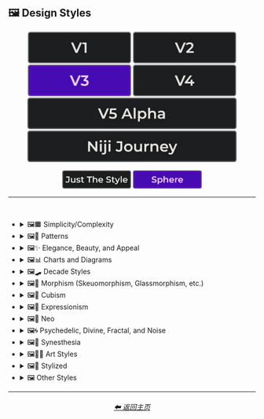<h2>🖼 Design Styles</h2>

<div align="center">

[<img src="/Images/Repo_Parts/Buttons/Version_Buttons/button_version_V1_inactive.webp?raw=true" alt="MidJourney V1" height="64" />](/Pages/MJ_V1/Style_Pages/Sphere/Design_Styles.md)
[<img src="/Images/Repo_Parts/Buttons/Version_Buttons/button_version_V2_inactive.webp?raw=true" alt="MidJourney V2" height="64" />](/Pages/MJ_V2/Style_Pages/Sphere/Design_Styles.md)
[<img src="/Images/Repo_Parts/Buttons/Version_Buttons/button_version_V3_active.webp?raw=true" alt="MidJourney V3" height="64" />](/Pages/MJ_V3/Style_Pages/Sphere/Design_Styles.md)
[<img src="/Images/Repo_Parts/Buttons/Version_Buttons/button_version_V4_inactive.webp?raw=true" alt="MidJourney V4" height="64" />](/Pages/MJ_V4/Style_Pages/Just_The_Style/Design_Styles.md)
<br>
[<img src="/Images/Repo_Parts/Buttons/Version_Buttons/button_version_V5_Alpha_inactive_half.webp?raw=true" alt="MidJourney V5" height="64" />](/Pages/MJ_V5/Style_Pages/Just_The_Style/Design_Styles.md)
[<img src="/Images/Repo_Parts/Buttons/Version_Buttons/button_version_niji_inactive_half.webp?raw=true" alt="Niji Journey" height="64" />](/Pages/Niji_Journey/Style_Pages/Design_Styles.md)

[<img src="/Images/Repo_Parts/Buttons/Image_Type_Buttons/button_just_the_style_inactive.webp?raw=true" alt="Just The Style" width="140.5" />](/Pages/MJ_V3/Style_Pages/Just_The_Style/Design_Styles.md)
[<img src="/Images/Repo_Parts/Buttons/Image_Type_Buttons/button_sphere_active.webp?raw=true" alt="Sphere" width="140.5" />](/Pages/MJ_V3/Style_Pages/Sphere/Design_Styles.md)

</div>

<hr>
<br>


- <details><summary>🖼🟧 Simplicity/Complexity</summary><p><div align="center">

	| Simple | Simplicity | Basic |
	| :-: | :-: | :-: |
	| <img src="/Images/MJ_V3/MidJourney_Styles_(sphere)/sphere_Simple.webp?raw=true" width="256" /> | <img src="/Images/MJ_V3/MidJourney_Styles_(sphere)/Wave_13/sphere_Simplicity.webp?raw=true" width="256" /> | <img src="/Images/MJ_V3/MidJourney_Styles_(sphere)/sphere_Basic.webp?raw=true" width="256" /> |
	
	<br>
	
	| Details | Detailed | Hyperdetailed |
	| :-: | :-: | :-: |
	| <img src="/Images/MJ_V3/MidJourney_Styles_(sphere)/Wave_14/sphere_Details.webp?raw=true" width="256" /> | <img src="/Images/MJ_V3/MidJourney_Styles_(sphere)/sphere_Detailed.webp?raw=true" width="256" /> | <img src="/Images/MJ_V3/MidJourney_Styles_(sphere)/sphere_Hyperdetailed.webp?raw=true" width="256" /> |

	<br>

	| Ornate |
	| :-: |
	| <img src="/Images/MJ_V3/MidJourney_Styles_(sphere)/sphere_Ornate.webp?raw=true" width="256" /> |
	
	<br>

	| Complex | Complexity | Multiplex |
	| :-: | :-: | :-: |
	| <img src="/Images/MJ_V3/MidJourney_Styles_(sphere)/sphere_Complex.webp?raw=true" width="256" /> | <img src="/Images/MJ_V3/MidJourney_Styles_(sphere)/Wave_13/sphere_Complexity.webp?raw=true" width="256" /> | <img src="/Images/MJ_V3/MidJourney_Styles_(sphere)/sphere_Multiplex.webp?raw=true" width="256" /> |
	
	<br>

	| Kolmogorov Complexity | Cluttered | Greeble |
    | :-: | :-: | :-: |
    | <img src="/Images/MJ_V3/MidJourney_Styles_(sphere)/sphere_Kolmogorov_Complexity.webp?raw=true" width="256" /> | <img src="/Images/MJ_V3/MidJourney_Styles_(sphere)/sphere_Cluttered.webp?raw=true" width="256" /> | <img src="/Images/MJ_V3/MidJourney_Styles_(sphere)/sphere_Greeble.webp?raw=true" width="256" /> |

    <br>

	| Chaotic | Confusing | Incoherent |
	| :-: | :-: | :-: |
	| <img src="/Images/MJ_V3/MidJourney_Styles_(sphere)/sphere_Chaotic.webp?raw=true" width="256" /> | <img src="/Images/MJ_V3/MidJourney_Styles_(sphere)/sphere_Confusing.webp?raw=true" width="256" /> | <img src="/Images/MJ_V3/MidJourney_Styles_(sphere)/sphere_Incoherent.webp?raw=true" width="256" /> |
	
	<br>

	| Intricate | Surface Detail | Intricate Surface Detail |
	| :-: | :-: | :-: |
	| <img src="/Images/MJ_V3/MidJourney_Styles_(sphere)/sphere_Intricate.webp?raw=true" width="256" /> | <img src="/Images/MJ_V3/MidJourney_Styles_(sphere)/sphere_Surface_Detail.webp?raw=true" width="256" /> | <img src="/Images/MJ_V3/MidJourney_Styles_(sphere)/sphere_Intricate_Surface_Detail.webp?raw=true" width="256" /> |
	
	<br>
	
	| Minimalist | Maximalist | Intricate Maximalism |
	| :-: | :-: | :-: |
	| <img src="/Images/MJ_V3/MidJourney_Styles_(sphere)/sphere_Minimalist.webp?raw=true" width="256" /> | <img src="/Images/MJ_V3/MidJourney_Styles_(sphere)/sphere_Maximalist.webp?raw=true" width="256" /> | <img src="/Images/MJ_V3/MidJourney_Styles_(sphere)/sphere_Intricate_Maximalism.webp?raw=true" width="256" /> |

	<br>
	
	| Flat | Flat Design | Ukiyo-e Flat Design |
	| :-: | :-: | :-: |
	| <img src="/Images/MJ_V3/MidJourney_Styles_(sphere)/sphere_Flat.webp?raw=true" width="256" /> | <img src="/Images/MJ_V3/MidJourney_Styles_(sphere)/sphere_Flat_Design.webp?raw=true" width="256" /> | <img src="/Images/MJ_V3/MidJourney_Styles_(sphere)/sphere_Ukiyo-e_Flat_Design.webp?raw=true" width="256" /> |

	<br>
	
	| Isotype |
	| :-: |
	| <img src="/Images/MJ_V3/MidJourney_Styles_(sphere)/sphere_Isotype.webp?raw=true" width="256" /> |

	<br>
	
	| Flat Shading |
	| :-: |
	| <img src="/Images/MJ_V3/MidJourney_Styles_(sphere)/sphere_Flat_Shading.webp?raw=true" width="256" /> |
	
  </div></p></details>
	
	
	
- <details><summary>🖼🎨 Patterns</summary><p><div align="center">
	
	| Patterns | Polka Dot | Pinstripe |
	| :-: | :-: | :-: |
	| <img src="/Images/MJ_V3/MidJourney_Styles_(sphere)/sphere_Patterns.webp?raw=true" width="256" /> | <img src="/Images/MJ_V3/MidJourney_Styles_(sphere)/sphere_Polka_Dot.webp?raw=true" width="256" /> | <img src="/Images/MJ_V3/MidJourney_Styles_(sphere)/sphere_Pinstripe.webp?raw=true" width="256" /> |
	
	<br>
	
	| Grid | Axis Lines | Checkerboard |
	| :-: | :-: | :-: |
	| <img src="/Images/MJ_V3/MidJourney_Styles_(sphere)/sphere_Grid.webp?raw=true" width="256" /> | <img src="/Images/MJ_V3/MidJourney_Styles_(sphere)/Wave_14/sphere_Axis_Lines.webp?raw=true" width="256" /> | <img src="/Images/MJ_V3/MidJourney_Styles_(sphere)/sphere_Checkerboard.webp?raw=true" width="256" /> |

	<br>

	| Halftone |
	| :-: |
	| <img src="/Images/MJ_V3/MidJourney_Styles_(sphere)/sphere_Halftone.webp?raw=true" width="256" /> |

	<br>
	
	| Camouflage | Damask Patterns | Memphis Pattern |
	| :-: | :-: | :-: |
	| <img src="/Images/MJ_V3/MidJourney_Styles_(sphere)/sphere_Camouflage.webp?raw=true" width="256" /> | <img src="/Images/MJ_V3/MidJourney_Styles_(sphere)/sphere_Damask_Patterns.webp?raw=true" width="256" /> | <img src="/Images/MJ_V3/MidJourney_Styles_(sphere)/sphere_Memphis_Pattern.webp?raw=true" width="256" /> |
	
	<br>
	
	| Parametric Patterns | Diffraction Patterns | Voronoi |
	| :-: | :-: | :-: |
	| <img src="/Images/MJ_V3/MidJourney_Styles_(sphere)/sphere_Parametric_Patterns.webp?raw=true" width="256" /> | <img src="/Images/MJ_V3/MidJourney_Styles_(sphere)/sphere_Diffraction_Patterns.webp?raw=true" width="256" /> | <img src="/Images/MJ_V3/MidJourney_Styles_(sphere)/sphere_Voronoi.webp?raw=true" width="256" /> |
	
	<br>
	
	| Zebra Pattern | Tiger Pattern | Cow Pattern |
	| :-: | :-: | :-: |
	| <img src="/Images/MJ_V3/MidJourney_Styles_(sphere)/sphere_Zebra_Pattern.webp?raw=true" width="256" /> | <img src="/Images/MJ_V3/MidJourney_Styles_(sphere)/sphere_Tiger_Pattern.webp?raw=true" width="256" /> | <img src="/Images/MJ_V3/MidJourney_Styles_(sphere)/Wave_11/sphere_Cow_Pattern.webp?raw=true" width="256" /> |

	<br>

	| Rorschach |
	| :-: |
	| <img src="/Images/MJ_V3/MidJourney_Styles_(sphere)/sphere_Rorschach.webp?raw=true" width="256" /> |

	<br>
	
	| Girih | Girih Patterns | Guilloché Patterns |
	| :-: | :-: | :-: |
	| <img src="/Images/MJ_V3/MidJourney_Styles_(sphere)/sphere_Girih.webp?raw=true" width="256" /> | <img src="/Images/MJ_V3/MidJourney_Styles_(sphere)/sphere_Girih_Patterns.webp?raw=true" width="256" /> | <img src="/Images/MJ_V3/MidJourney_Styles_(sphere)/sphere_Guilloche_Patterns.webp?raw=true" width="256" /> |
	
	<br>
	
	| Zellij Patterns |
	| :-: |
	| <img src="/Images/MJ_V3/MidJourney_Styles_(sphere)/sphere_Zellij_Patterns.webp?raw=true" width="256" /> |
	
	<br>
	
	| Celtic Maze |
	| :-: |
	| <img src="/Images/MJ_V3/MidJourney_Styles_(sphere)/sphere_Celtic_Maze.webp?raw=true" width="256" /> |

  </div></p></details>



- <details><summary>🖼✨ Elegance, Beauty, and Appeal</summary><p><div align="center">

	| Elegant | Elegance |
	| :-: | :-: |
	| <img src="/Images/MJ_V3/MidJourney_Styles_(sphere)/sphere_Elegant.webp?raw=true" width="256" /> | <img src="/Images/MJ_V3/MidJourney_Styles_(sphere)/Wave_13/sphere_Elegance.webp?raw=true" width="256" /> |

	<br>

	| Beauty | Beautiful |
	| :-: | :-: |
	| <img src="/Images/MJ_V3/MidJourney_Styles_(sphere)/Wave_13/sphere_Beauty.webp?raw=true" width="256" /> | <img src="/Images/MJ_V3/MidJourney_Styles_(sphere)/sphere_Beautiful.webp?raw=true" width="256" /> |

	<br>

	| Appeal | Appealing | Marvelous |
	| :-: | :-: | :-: |
	| <img src="/Images/MJ_V3/MidJourney_Styles_(sphere)/Wave_13/sphere_Appeal.webp?raw=true" width="256" /> | <img src="/Images/MJ_V3/MidJourney_Styles_(sphere)/sphere_Appealing.webp?raw=true" width="256" /> | <img src="/Images/MJ_V3/MidJourney_Styles_(sphere)/sphere_Marvelous.webp?raw=true" width="256" /> |
	
	<br>

	| Luxury | Luxurious | Luxe |
	| :-: | :-: | :-: |
	| <img src="/Images/MJ_V3/MidJourney_Styles_(sphere)/sphere_Luxury.webp?raw=true" width="256" /> | <img src="/Images/MJ_V3/MidJourney_Styles_(sphere)/Wave_9/sphere_Luxurious.webp?raw=true" width="256" /> | <img src="/Images/MJ_V3/MidJourney_Styles_(sphere)/Wave_9/sphere_Luxe.webp?raw=true" width="256" /> |

	<br>

	| Low-Quality | Medium-Quality |
	| :-: | :-: |
	| <img src="/Images/MJ_V3/MidJourney_Styles_(sphere)/Wave_10/sphere_Low-Quality.webp?raw=true" width="256" /> | <img src="/Images/MJ_V3/MidJourney_Styles_(sphere)/Wave_10/sphere_Medium-Quality.webp?raw=true" width="256" /> |

	<br>

	| High-Quality | Ultra-Quality | Ultra Quality |
	| :-: | :-: | :-: |
	| <img src="/Images/MJ_V3/MidJourney_Styles_(sphere)/Wave_10/sphere_High-Quality.webp?raw=true" width="256" /> | <img src="/Images/MJ_V3/MidJourney_Styles_(sphere)/Wave_10/sphere_Ultra-Quality.webp?raw=true" width="256" /> | <img src="/Images/MJ_V3/MidJourney_Styles_(sphere)/Wave_10/sphere_Ultra_Quality.webp?raw=true" width="256" /> |

	<br>

	| Perfection |
	| :-: |
	| <img src="/Images/MJ_V3/MidJourney_Styles_(sphere)/sphere_Perfection.webp?raw=true" width="256" /> |

  </div></p></details>



- <details><summary>🖼📊 Charts and Diagrams</summary><p><div align="center">

	| Chart | Graph | Diagram |
	| :-: | :-: | :-: |
	| <img src="/Images/MJ_V3/MidJourney_Styles_(sphere)/sphere_Chart.webp?raw=true" width="256" /> | <img src="/Images/MJ_V3/MidJourney_Styles_(sphere)/sphere_Graph.webp?raw=true" width="256" /> | <img src="/Images/MJ_V3/MidJourney_Styles_(sphere)/sphere_Diagram.webp?raw=true" width="256" /> |
	
	<br>
	
	| Ideogram | Pictogram | Phase-Space |
	| :-: | :-: | :-: |
	| <img src="/Images/MJ_V3/MidJourney_Styles_(sphere)/sphere_Ideogram.webp?raw=true" width="256" /> | <img src="/Images/MJ_V3/MidJourney_Styles_(sphere)/sphere_Pictogram.webp?raw=true" width="256" /> | <img src="/Images/MJ_V3/MidJourney_Styles_(sphere)/sphere_Phase-Space.webp?raw=true" width="256" /> |
	
	<br>
	
	| Feynman Diagram | Map | Schematic |
	| :-: | :-: | :-: |
	| <img src="/Images/MJ_V3/MidJourney_Styles_(sphere)/sphere_Feynman_Diagram.webp?raw=true" width="256" /> | <img src="/Images/MJ_V3/MidJourney_Styles_(sphere)/sphere_Map.webp?raw=true" width="256" /> | <img src="/Images/MJ_V3/MidJourney_Styles_(sphere)/sphere_Schematic.webp?raw=true" width="256" /> |

	<br>
	
	| Exploded-View Diagram | Circuit Diagram |
	| :-: | :-: |
	| <img src="/Images/MJ_V3/MidJourney_Styles_(sphere)/sphere_Exploded-View_Diagram.webp?raw=true" width="256" /> | <img src="/Images/MJ_V3/MidJourney_Styles_(sphere)/sphere_Circuit_Diagram.webp?raw=true" width="256" /> |
	
	<br>
	
	| Heatmap |
	| :-: |
	| <img src="/Images/MJ_V3/MidJourney_Styles_(sphere)/sphere_Heatmap.webp?raw=true" width="256" /> |

  </div></p></details>



- <details><summary>🖼🛹 Decade Styles</summary><p><div align="center">

	| 20s | 20s Pattern | 1920s Decor |
	| :-: | :-: | :-: |
	| <img src="/Images/MJ_V3/MidJourney_Styles_(sphere)/sphere_20s.webp?raw=true" width="256" /> | <img src="/Images/MJ_V3/MidJourney_Styles_(sphere)/sphere_20s_Pattern.webp?raw=true" width="256" /> | <img src="/Images/MJ_V3/MidJourney_Styles_(sphere)/sphere_1920s_Decor.webp?raw=true" width="256" /> |
	
	<br>
	
	| 30s | 30s Pattern | 1930s Decor |
	| :-: | :-: | :-: |
	| <img src="/Images/MJ_V3/MidJourney_Styles_(sphere)/sphere_30s.webp?raw=true" width="256" /> | <img src="/Images/MJ_V3/MidJourney_Styles_(sphere)/sphere_30s_Pattern.webp?raw=true" width="256" /> | <img src="/Images/MJ_V3/MidJourney_Styles_(sphere)/sphere_1930s_Decor.webp?raw=true" width="256" /> |
	
	<br>
	
	| 40s | 40s Pattern | 1940s Decor |
	| :-: | :-: | :-: |
	| <img src="/Images/MJ_V3/MidJourney_Styles_(sphere)/sphere_40s.webp?raw=true" width="256" /> | <img src="/Images/MJ_V3/MidJourney_Styles_(sphere)/sphere_40s_Pattern.webp?raw=true" width="256" /> | <img src="/Images/MJ_V3/MidJourney_Styles_(sphere)/sphere_1940s_Decor.webp?raw=true" width="256" /> |
	
	<br>

	| 50s | 50s Pattern | 1950s Decor |
	| :-: | :-: | :-: |
	| <img src="/Images/MJ_V3/MidJourney_Styles_(sphere)/sphere_50s.webp?raw=true" width="256" /> | <img src="/Images/MJ_V3/MidJourney_Styles_(sphere)/sphere_50s_Pattern.webp?raw=true" width="256" /> | <img src="/Images/MJ_V3/MidJourney_Styles_(sphere)/sphere_1950s_Decor.webp?raw=true" width="256" /> |
	
	<br>
	
	| 60s | 60s Pattern | 1960s Decor |
	| :-: | :-: | :-: |
	| <img src="/Images/MJ_V3/MidJourney_Styles_(sphere)/sphere_60s.webp?raw=true" width="256" /> | <img src="/Images/MJ_V3/MidJourney_Styles_(sphere)/sphere_60s_Pattern.webp?raw=true" width="256" /> | <img src="/Images/MJ_V3/MidJourney_Styles_(sphere)/sphere_1960s_Decor.webp?raw=true" width="256" /> |
	
	<br>
	
	| 70s | 70s Pattern | 1970s Decor |
	| :-: | :-: | :-: |
	| <img src="/Images/MJ_V3/MidJourney_Styles_(sphere)/sphere_70s.webp?raw=true" width="256" /> | <img src="/Images/MJ_V3/MidJourney_Styles_(sphere)/sphere_70s_Pattern.webp?raw=true" width="256" /> | <img src="/Images/MJ_V3/MidJourney_Styles_(sphere)/sphere_1970s_Decor.webp?raw=true" width="256" /> |
	
	<br>

	| 80s | 80s Pattern | 1980s Decor |
	| :-: | :-: | :-: |
	| <img src="/Images/MJ_V3/MidJourney_Styles_(sphere)/sphere_80s.webp?raw=true" width="256" /> | <img src="/Images/MJ_V3/MidJourney_Styles_(sphere)/sphere_80s_Pattern.webp?raw=true" width="256" /> | <img src="/Images/MJ_V3/MidJourney_Styles_(sphere)/sphere_1980s_Decor.webp?raw=true" width="256" /> |
	
	<br>
	
	| 90s | 90s Pattern | 1990s Decor |
	| :-: | :-: | :-: |
	| <img src="/Images/MJ_V3/MidJourney_Styles_(sphere)/sphere_90s.webp?raw=true" width="256" /> | <img src="/Images/MJ_V3/MidJourney_Styles_(sphere)/sphere_90s_Pattern.webp?raw=true" width="256" /> | <img src="/Images/MJ_V3/MidJourney_Styles_(sphere)/sphere_1990s_Decor.webp?raw=true" width="256" /> |
	
	<br>
	
	| Y2K Design | Y2K Pattern |
	| :-: | :-: |
	| <img src="/Images/MJ_V3/MidJourney_Styles_(sphere)/sphere_Y2K_Design.webp?raw=true" width="256" /> | <img src="/Images/MJ_V3/MidJourney_Styles_(sphere)/sphere_Y2K_Pattern.webp?raw=true" width="256" /> |
	
	<br>

	| 2000s Pattern | 2000s Decor |
	| :-: | :-: |
	| <img src="/Images/MJ_V3/MidJourney_Styles_(sphere)/sphere_2000s_Pattern.webp?raw=true" width="256" /> | <img src="/Images/MJ_V3/MidJourney_Styles_(sphere)/sphere_2000s_Decor.webp?raw=true" width="256" /> |

	<br>

	| 2010s Decor | 2020s Decor |
	| :-: | :-: |
	| <img src="/Images/MJ_V3/MidJourney_Styles_(sphere)/sphere_2010s_Decor.webp?raw=true" width="256" /> | <img src="/Images/MJ_V3/MidJourney_Styles_(sphere)/sphere_2020s_Decor.webp?raw=true" width="256" /> |

	<br>

	| 1100s | 1200s | 1300s |
	| :-: | :-: | :-: |
	| <img src="/Images/MJ_V3/MidJourney_Styles_(sphere)/Wave_12/sphere_1100s.webp?raw=true" width="256" /> | <img src="/Images/MJ_V3/MidJourney_Styles_(sphere)/Wave_12/sphere_1200s.webp?raw=true" width="256" /> | <img src="/Images/MJ_V3/MidJourney_Styles_(sphere)/Wave_12/sphere_1300s.webp?raw=true" width="256" /> |
	
	<br>
	
	| 1400s | 1500s | 1600s |
	| :-: | :-: | :-: |
	| <img src="/Images/MJ_V3/MidJourney_Styles_(sphere)/Wave_12/sphere_1400s.webp?raw=true" width="256" /> | <img src="/Images/MJ_V3/MidJourney_Styles_(sphere)/Wave_12/sphere_1500s.webp?raw=true" width="256" /> | <img src="/Images/MJ_V3/MidJourney_Styles_(sphere)/Wave_12/sphere_1600s.webp?raw=true" width="256" /> |
	
	<br>
	
	| 1700s | 1800s | 1900s |
	| :-: | :-: | :-: |
	| <img src="/Images/MJ_V3/MidJourney_Styles_(sphere)/Wave_12/sphere_1700s.webp?raw=true" width="256" /> | <img src="/Images/MJ_V3/MidJourney_Styles_(sphere)/Wave_12/sphere_1800s.webp?raw=true" width="256" /> | <img src="/Images/MJ_V3/MidJourney_Styles_(sphere)/Wave_12/sphere_1900s.webp?raw=true" width="256" /> |
	
	<br>
	
	| 1950s | 1960s | 1970s |
	| :-: | :-: | :-: |
	| <img src="/Images/MJ_V3/MidJourney_Styles_(sphere)/Wave_12/sphere_1950s.webp?raw=true" width="256" /> | <img src="/Images/MJ_V3/MidJourney_Styles_(sphere)/Wave_12/sphere_1960s.webp?raw=true" width="256" /> | <img src="/Images/MJ_V3/MidJourney_Styles_(sphere)/Wave_12/sphere_1970s.webp?raw=true" width="256" /> |
	
	<br>
	
	| 1980s | 1990s | 2000s |
	| :-: | :-: | :-: |
	| <img src="/Images/MJ_V3/MidJourney_Styles_(sphere)/Wave_12/sphere_1980s.webp?raw=true" width="256" /> | <img src="/Images/MJ_V3/MidJourney_Styles_(sphere)/Wave_12/sphere_1990s.webp?raw=true" width="256" /> | <img src="/Images/MJ_V3/MidJourney_Styles_(sphere)/Wave_12/sphere_2000s.webp?raw=true" width="256" /> |
	
	<br>
	
	| 2010s | 2020s | 3000s |
	| :-: | :-: | :-: |
	| <img src="/Images/MJ_V3/MidJourney_Styles_(sphere)/Wave_12/sphere_2010s.webp?raw=true" width="256" /> | <img src="/Images/MJ_V3/MidJourney_Styles_(sphere)/Wave_12/sphere_2020s.webp?raw=true" width="256" /> | <img src="/Images/MJ_V3/MidJourney_Styles_(sphere)/Wave_12/sphere_3000s.webp?raw=true" width="256" /> |
	
	<br>
	
	| 4000s | 5000s |
	| :-: | :-: |
	| <img src="/Images/MJ_V3/MidJourney_Styles_(sphere)/Wave_12/sphere_4000s.webp?raw=true" width="256" /> | <img src="/Images/MJ_V3/MidJourney_Styles_(sphere)/Wave_12/sphere_5000s.webp?raw=true" width="256" /> |

  </div></p></details>



- <details><summary>🖼🎰 Morphism (Skeuomorphism, Glassmorphism, etc.)</summary><p><div align="center">

	| Morphism |
	| :-: |
	| <img src="/Images/MJ_V3/MidJourney_Styles_(sphere)/Wave_13/sphere_Morphism.webp?raw=true" width="256" /> |
	
	<br>

	| Skeuomorphism | Neumorphism |
	| :-: | :-: |
	| <img src="/Images/MJ_V3/MidJourney_Styles_(sphere)/sphere_Skeuomorphism.webp?raw=true" width="256" /> | <img src="/Images/MJ_V3/MidJourney_Styles_(sphere)/sphere_Neumorphism.webp?raw=true" width="256" /> |
	
	<br>

	| Neomorphism |
	| :-: | 
	| <img src="/Images/MJ_V3/MidJourney_Styles_(sphere)/Wave_11/sphere_Neomorphism.webp?raw=true" width="256" /> |

	<br>
	
	| Glassmorphism | Claymorphism |
	| :-: | :-: |
	| <img src="/Images/MJ_V3/MidJourney_Styles_(sphere)/sphere_Glassmorphism.webp?raw=true" width="256" /> | <img src="/Images/MJ_V3/MidJourney_Styles_(sphere)/sphere_Claymorphism.webp?raw=true" width="256" /> |

  </div></p></details>



- <details><summary>🖼🧊 Cubism</summary><p><div align="center">

	| Cubism | Synthetic Cubism | Mechanistic Cubism |
	| :-: | :-: | :-: |
	| <img src="/Images/MJ_V3/MidJourney_Styles_(sphere)/sphere_Cubism.webp?raw=true" width="256" /> | <img src="/Images/MJ_V3/MidJourney_Styles_(sphere)/sphere_Synthetic_Cubism.webp?raw=true" width="256" /> | <img src="/Images/MJ_V3/MidJourney_Styles_(sphere)/sphere_Mechanistic_Cubism.webp?raw=true" width="256" /> |
	
	<br>
	
	| Proto-Cubism | Cubo-Futurism |
	| :-: | :-: |
	| <img src="/Images/MJ_V3/MidJourney_Styles_(sphere)/sphere_Proto-Cubism.webp?raw=true" width="256" /> | <img src="/Images/MJ_V3/MidJourney_Styles_(sphere)/sphere_Cubo-Futurism.webp?raw=true" width="256" /> |

  </div></p></details>



- <details><summary>🖼🦋 Expressionism</summary><p><div align="center">

	| Expressionism | Cubo-Expressionism |
	| :-: | :-: |
	| <img src="/Images/MJ_V3/MidJourney_Styles_(sphere)/sphere_Expressionism.webp?raw=true" width="256" /> | <img src="/Images/MJ_V3/MidJourney_Styles_(sphere)/sphere_Cubo-Expressionism.webp?raw=true" width="256" /> |
	
	<br>
	
	| Figurative Expressionism | Abstract Expressionism |
	| :-: | :-: |
	| <img src="/Images/MJ_V3/MidJourney_Styles_(sphere)/sphere_Figurative_Expressionism.webp?raw=true" width="256" /> | <img src="/Images/MJ_V3/MidJourney_Styles_(sphere)/sphere_Abstract_Expressionism.webp?raw=true" width="256" /> |

  </div></p></details>



- <details><summary>🖼🔮 Neo</summary><p><div align="center">

	| Neo |
	| :-: |
	| <img src="/Images/MJ_V3/MidJourney_Styles_(sphere)/Wave_13/sphere_Neo.webp?raw=true" width="256" /> |
	
	<br>

	| Neo-Baroque | Neo-Byzantine | Neo-Rococo |
	| :-: | :-: | :-: |
	| <img src="/Images/MJ_V3/MidJourney_Styles_(sphere)/sphere_Neo-Baroque.webp?raw=true" width="256" /> | <img src="/Images/MJ_V3/MidJourney_Styles_(sphere)/sphere_Neo-Byzantine.webp?raw=true" width="256" /> | <img src="/Images/MJ_V3/MidJourney_Styles_(sphere)/sphere_Neo-Rococo.webp?raw=true" width="256" /> |

	<br>

	| Neoclassicism | Neoplasticism |
	| :-: | :-: |
	| <img src="/Images/MJ_V3/MidJourney_Styles_(sphere)/sphere_Neoclassicism.webp?raw=true" width="256" /> | <img src="/Images/MJ_V3/MidJourney_Styles_(sphere)/sphere_Neoplasticism.webp?raw=true" width="256" /> |

	<br>
	
	| Neo-Dada | Neo-Futurism | NeoSon |
	| :-: | :-: | :-: |
	| <img src="/Images/MJ_V3/MidJourney_Styles_(sphere)/sphere_Neo-Dada.webp?raw=true" width="256" /> | <img src="/Images/MJ_V3/MidJourney_Styles_(sphere)/sphere_Neo-Futurism.webp?raw=true" width="256" /> | <img src="/Images/MJ_V3/MidJourney_Styles_(sphere)/sphere_NeoSon.webp?raw=true" width="256" /> |
	
	<br>
	
	| Neo-Tokyo | Neo-Concretism | Neo-Impressionism |
	| :-: | :-: | :-: |
	| <img src="/Images/MJ_V3/MidJourney_Styles_(sphere)/sphere_Neo-Tokyo.webp?raw=true" width="256" /> | <img src="/Images/MJ_V3/MidJourney_Styles_(sphere)/sphere_Neo-Concretism.webp?raw=true" width="256" /> | <img src="/Images/MJ_V3/MidJourney_Styles_(sphere)/sphere_Neo-Impressionism.webp?raw=true" width="256" /> |

  </div></p></details>



- <details><summary>🖼🌀 Psychedelic, Divine, Fractal, and Noise</summary><p><div align="center">

	| Psychedelic | Psychedelia | Psychedelica |
	| :-: | :-: | :-: |
	| <img src="/Images/MJ_V3/MidJourney_Styles_(sphere)/Wave_13/sphere_Psychedelic.webp?raw=true" width="256" /> | <img src="/Images/MJ_V3/MidJourney_Styles_(sphere)/Wave_10/sphere_Psychedelia.webp?raw=true" width="256" /> | <img src="/Images/MJ_V3/MidJourney_Styles_(sphere)/sphere_Psychedelica.webp?raw=true" width="256" /> |

	<br>

	| Psychedelic Design | Trippy | Hallucination |
	| :-: | :-: | :-: |
	| <img src="/Images/MJ_V3/MidJourney_Styles_(sphere)/sphere_Psychedelic_Design.webp?raw=true" width="256" /> | <img src="/Images/MJ_V3/MidJourney_Styles_(sphere)/Wave_10/sphere_Trippy.webp?raw=true" width="256" /> | <img src="/Images/MJ_V3/MidJourney_Styles_(sphere)/sphere_Hallucination.webp?raw=true" width="256" /> |

	<br>

	| Acidwave |
	| :-: |
	| <img src="/Images/MJ_V3/MidJourney_Styles_(sphere)/sphere_Acidwave.webp?raw=true" width="256" /> |
	
	<br>

	| LSD | DMT |
	| :-: | :-: |
	| <img src="/Images/MJ_V3/MidJourney_Styles_(sphere)/Wave_10/sphere_LSD.webp?raw=true" width="256" /> | <img src="/Images/MJ_V3/MidJourney_Styles_(sphere)/Wave_10/sphere_DMT.webp?raw=true" width="256" /> |

	<br>
	
	| Lysergic | Tryptamine | Mescaline |
	| :-: | :-: | :-: |
	| <img src="/Images/MJ_V3/MidJourney_Styles_(sphere)/sphere_Lysergic.webp?raw=true" width="256" /> | <img src="/Images/MJ_V3/MidJourney_Styles_(sphere)/sphere_Tryptamine.webp?raw=true" width="256" /> | <img src="/Images/MJ_V3/MidJourney_Styles_(sphere)/sphere_Mescaline.webp?raw=true" width="256" /> |

	<br>
	
	| Kaleidoscope | Teleidoscope |
	| :-: | :-: |
	| <img src="/Images/MJ_V3/MidJourney_Styles_(sphere)/sphere_Kaleidoscope.webp?raw=true" width="256" /> | <img src="/Images/MJ_V3/MidJourney_Styles_(sphere)/Wave_11/sphere_Teleidoscope.webp?raw=true" width="256" /> |

	<br>

	| Spirograph | Mandala |
	| :-: | :-: |
	| <img src="/Images/MJ_V3/MidJourney_Styles_(sphere)/sphere_Spirograph.webp?raw=true" width="256" /> | <img src="/Images/MJ_V3/MidJourney_Styles_(sphere)/sphere_Mandala.webp?raw=true" width="256" /> |

	<br>

	| Hippie | Hyperbolic |
	| :-: | :-: |
	| <img src="/Images/MJ_V3/MidJourney_Styles_(sphere)/sphere_Hippie.webp?raw=true" width="256" /> | <img src="/Images/MJ_V3/MidJourney_Styles_(sphere)/sphere_Hyperbolic.webp?raw=true" width="256" /> |

	<br>

	| Flower of Life | Sacred Geometry |
	| :-: | :-: |
	| <img src="/Images/MJ_V3/MidJourney_Styles_(sphere)/Wave_11/sphere_Flower_of_Life.webp?raw=true" width="256" /> | <img src="/Images/MJ_V3/MidJourney_Styles_(sphere)/Wave_9/sphere_Sacred_Geometry.webp?raw=true" width="256" /> |

	<br>

	| Chakra | Aura | Quantum |
	| :-: | :-: | :-: |
	| <img src="/Images/MJ_V3/MidJourney_Styles_(sphere)/sphere_Chakra.webp?raw=true" width="256" /> | <img src="/Images/MJ_V3/MidJourney_Styles_(sphere)/sphere_Aura.webp?raw=true" width="256" /> | <img src="/Images/MJ_V3/MidJourney_Styles_(sphere)/sphere_Quantum.webp?raw=true" width="256" /> |
	
	<br>

	| Divine | Ineffable | Sacred |
	| :-: | :-: | :-: |
	| <img src="/Images/MJ_V3/MidJourney_Styles_(sphere)/sphere_Divine.webp?raw=true" width="256" /> | <img src="/Images/MJ_V3/MidJourney_Styles_(sphere)/sphere_Ineffable.webp?raw=true" width="256" /> | <img src="/Images/MJ_V3/MidJourney_Styles_(sphere)/Wave_9/sphere_Sacred.webp?raw=true" width="256" /> |
	
	<br>

	| Transcendent | Transcendental | Astral |
	| :-: | :-: | :-: |
	| <img src="/Images/MJ_V3/MidJourney_Styles_(sphere)/Wave_9/sphere_Transcendent.webp?raw=true" width="256" /> | <img src="/Images/MJ_V3/MidJourney_Styles_(sphere)/Wave_10/sphere_Transcendental.webp?raw=true" width="256" /> | <img src="/Images/MJ_V3/MidJourney_Styles_(sphere)/Wave_13/sphere_Astral.webp?raw=true" width="256" /> |

	<br>

	| Soul | Karma |
	| :-: | :-: |
	| <img src="/Images/MJ_V3/MidJourney_Styles_(sphere)/sphere_Soul.webp?raw=true" width="256" /> | <img src="/Images/MJ_V3/MidJourney_Styles_(sphere)/sphere_Karma.webp?raw=true" width="256" /> |

	<br>
	
	| Fractal | Fractal Art | Fractal Environment |
	| :-: | :-: | :-: |
	| <img src="/Images/MJ_V3/MidJourney_Styles_(sphere)/sphere_Fractal.webp?raw=true" width="256" /> | <img src="/Images/MJ_V3/MidJourney_Styles_(sphere)/sphere_Fractal_Art.webp?raw=true" width="256" /> | <img src="/Images/MJ_V3/MidJourney_Styles_(sphere)/Wave_11/sphere_Fractal_Environment.webp?raw=true" width="256" /> |
	
	<br>

	| Mandelbrot | Multibrot |
	| :-: | :-: |
	| <img src="/Images/MJ_V3/MidJourney_Styles_(sphere)/sphere_Mandelbrot.webp?raw=true" width="256" /> | <img src="/Images/MJ_V3/MidJourney_Styles_(sphere)/sphere_Multibrot.webp?raw=true" width="256" /> |

	<br>
	
	| Mandelbox | Mandelbulb |
	| :-: | :-: |
	| <img src="/Images/MJ_V3/MidJourney_Styles_(sphere)/sphere_Mandelbox.webp?raw=true" width="256" /> | <img src="/Images/MJ_V3/MidJourney_Styles_(sphere)/sphere_Mandelbulb.webp?raw=true" width="256" /> |
	
	<br>
	
	| Julia-Set | Lyapunov-Fractal | Burning-Ship-Fractal |
	| :-: | :-: | :-: |
	| <img src="/Images/MJ_V3/MidJourney_Styles_(sphere)/sphere_Julia-Set.webp?raw=true" width="256" /> | <img src="/Images/MJ_V3/MidJourney_Styles_(sphere)/sphere_Lyapunov-Fractal.webp?raw=true" width="256" /> | <img src="/Images/MJ_V3/MidJourney_Styles_(sphere)/sphere_Burning-Ship-Fractal.webp?raw=true" width="256" /> |

	<br>
	
	| Newton Fractal | Newton-Fractal |
	| :-: | :-: |
	| <img src="/Images/MJ_V3/MidJourney_Styles_(sphere)/sphere_Newton_Fractal.webp?raw=true" width="256" /> | <img src="/Images/MJ_V3/MidJourney_Styles_(sphere)/sphere_Newton-Fractal.webp?raw=true" width="256" /> |
	
	<br>
	
	| Noisy | Noise | White Noise |
	| :-: | :-: | :-: |
	| <img src="/Images/MJ_V3/MidJourney_Styles_(sphere)/sphere_Noisy.webp?raw=true" width="256" /> | <img src="/Images/MJ_V3/MidJourney_Styles_(sphere)/sphere_Noise.webp?raw=true" width="256" /> | <img src="/Images/MJ_V3/MidJourney_Styles_(sphere)/sphere_White_Noise.webp?raw=true" width="256" /> |
	
	<br>
	
	| Cell Noise | Perlin Noise | Simplex Noise |
	| :-: | :-: | :-: |
	| <img src="/Images/MJ_V3/MidJourney_Styles_(sphere)/sphere_Cell_Noise.webp?raw=true" width="256" /> | <img src="/Images/MJ_V3/MidJourney_Styles_(sphere)/sphere_Perlin_Noise.webp?raw=true" width="256" /> | <img src="/Images/MJ_V3/MidJourney_Styles_(sphere)/sphere_Simplex_Noise.webp?raw=true" width="256" /> |

  </div></p></details>


- <details><summary>🖼🌈 Synesthesia</summary><p><div align="center">

	| Synesthesia | Synesthetic |
	| :-: | :-: |
	| <img src="/Images/MJ_V3/MidJourney_Styles_(sphere)/sphere_Synesthesia.webp?raw=true" width="256" /> | <img src="/Images/MJ_V3/MidJourney_Styles_(sphere)/Wave_13/sphere_Synesthetic.webp?raw=true" width="256" /> |
	
	<br>
	
	| Chromesthesia | Music-Color Synesthesia | Musical-Color Synesthesia |
	| :-: | :-: | :-: |
	| <img src="/Images/MJ_V3/MidJourney_Styles_(sphere)/Wave_13/sphere_Chromesthesia.webp?raw=true" width="256" /> | <img src="/Images/MJ_V3/MidJourney_Styles_(sphere)/Wave_13/sphere_Music-Color_Synesthesia.webp?raw=true" width="256" /> | <img src="/Images/MJ_V3/MidJourney_Styles_(sphere)/Wave_13/sphere_Musical-Color_Synesthesia.webp?raw=true" width="256" /> |
	
	<br>
	
	| Music-Vision Synesthesia | Musical-Texture Synesthesia | Chords-Color Synesthesia |
	| :-: | :-: | :-: |
	| <img src="/Images/MJ_V3/MidJourney_Styles_(sphere)/Wave_13/sphere_Music-Vision_Synesthesia.webp?raw=true" width="256" /> | <img src="/Images/MJ_V3/MidJourney_Styles_(sphere)/Wave_13/sphere_Musical-Texture_Synesthesia.webp?raw=true" width="256" /> | <img src="/Images/MJ_V3/MidJourney_Styles_(sphere)/Wave_13/sphere_Chords-Color_Synesthesia.webp?raw=true" width="256" /> |
	
	<br>
	
	| Musical-Spatial Synesthesia | Music-Number Synesthesia | Music-Temperature Synesthesia |
	| :-: | :-: | :-: |
	| <img src="/Images/MJ_V3/MidJourney_Styles_(sphere)/Wave_13/sphere_Musical-Spatial_Synesthesia.webp?raw=true" width="256" /> | <img src="/Images/MJ_V3/MidJourney_Styles_(sphere)/Wave_13/sphere_Music-Number_Synesthesia.webp?raw=true" width="256" /> | <img src="/Images/MJ_V3/MidJourney_Styles_(sphere)/Wave_13/sphere_Music-Temperature_Synesthesia.webp?raw=true" width="256" /> |
	
	<br>
	
	| Music-Smell Synesthesia | Music-Taste Synesthesia |
	| :-: | :-: |
	| <img src="/Images/MJ_V3/MidJourney_Styles_(sphere)/Wave_13/sphere_Music-Smell_Synesthesia.webp?raw=true" width="256" /> | <img src="/Images/MJ_V3/MidJourney_Styles_(sphere)/Wave_13/sphere_Music-Taste_Synesthesia.webp?raw=true" width="256" /> |
	
	<br>
	
	| Auditory-Visual Synesthesia | Auditory-Tactile Synesthesia | Auditory-Gustatory Synesthesia |
	| :-: | :-: | :-: |
	| <img src="/Images/MJ_V3/MidJourney_Styles_(sphere)/Wave_13/sphere_Auditory-Visual_Synesthesia.webp?raw=true" width="256" /> | <img src="/Images/MJ_V3/MidJourney_Styles_(sphere)/Wave_13/sphere_Auditory-Tactile_Synesthesia.webp?raw=true" width="256" /> | <img src="/Images/MJ_V3/MidJourney_Styles_(sphere)/Wave_13/sphere_Auditory-Gustatory_Synesthesia.webp?raw=true" width="256" /> |
	
	<br>
	
	| Sound-Texture Synesthesia | Sound-Tactile Synesthesia | Sound-Touch Synesthesia |
	| :-: | :-: | :-: |
	| <img src="/Images/MJ_V3/MidJourney_Styles_(sphere)/Wave_13/sphere_Sound-Texture_Synesthesia.webp?raw=true" width="256" /> | <img src="/Images/MJ_V3/MidJourney_Styles_(sphere)/Wave_13/sphere_Sound-Tactile_Synesthesia.webp?raw=true" width="256" /> | <img src="/Images/MJ_V3/MidJourney_Styles_(sphere)/Wave_13/sphere_Sound-Touch_Synesthesia.webp?raw=true" width="256" /> |
	
	<br>
	
	| Sound-Shape Synesthesia | Sound-Number Synesthesia |
	| :-: | :-: |
	| <img src="/Images/MJ_V3/MidJourney_Styles_(sphere)/Wave_13/sphere_Sound-Shape_Synesthesia.webp?raw=true" width="256" /> | <img src="/Images/MJ_V3/MidJourney_Styles_(sphere)/Wave_13/sphere_Sound-Number_Synesthesia.webp?raw=true" width="256" /> |
	
	<br>
	
	| Sound-Kinetics Synesthesia | Sound-Temperature Synesthesia |
	| :-: | :-: |
	| <img src="/Images/MJ_V3/MidJourney_Styles_(sphere)/Wave_13/sphere_Sound-Kinetics_Synesthesia.webp?raw=true" width="256" /> | <img src="/Images/MJ_V3/MidJourney_Styles_(sphere)/Wave_13/sphere_Sound-Temperature_Synesthesia.webp?raw=true" width="256" /> |
	
	<br>
	
	| Sound-Smell Synesthesia | Sound-Taste Synesthesia |
	| :-: | :-: |
	| <img src="/Images/MJ_V3/MidJourney_Styles_(sphere)/Wave_13/sphere_Sound-Smell_Synesthesia.webp?raw=true" width="256" /> | <img src="/Images/MJ_V3/MidJourney_Styles_(sphere)/Wave_13/sphere_Sound-Taste_Synesthesia.webp?raw=true" width="256" /> |
	
	<br>
	
	| Aura Synesthesia | Personality-Color Synesthesia | Emotion-Color Synesthesia |
	| :-: | :-: | :-: |
	| <img src="/Images/MJ_V3/MidJourney_Styles_(sphere)/Wave_13/sphere_Aura_Synesthesia.webp?raw=true" width="256" /> | <img src="/Images/MJ_V3/MidJourney_Styles_(sphere)/Wave_13/sphere_Personality-Color_Synesthesia.webp?raw=true" width="256" /> | <img src="/Images/MJ_V3/MidJourney_Styles_(sphere)/Wave_13/sphere_Emotion-Color_Synesthesia.webp?raw=true" width="256" /> |
	
	<br>
	
	| Concepts-Color Synesthesia | Concepts-Shape Synesthesia |
	| :-: | :-: |
	| <img src="/Images/MJ_V3/MidJourney_Styles_(sphere)/Wave_13/sphere_Concepts-Color_Synesthesia.webp?raw=true" width="256" /> | <img src="/Images/MJ_V3/MidJourney_Styles_(sphere)/Wave_13/sphere_Concepts-Shape_Synesthesia.webp?raw=true" width="256" /> |
	
	<br>
	
	| Concept-Sound Synesthesia | Concept-Smell Synesthesia |
	| :-: | :-: |
	| <img src="/Images/MJ_V3/MidJourney_Styles_(sphere)/Wave_13/sphere_Concept-Sound_Synesthesia.webp?raw=true" width="256" /> | <img src="/Images/MJ_V3/MidJourney_Styles_(sphere)/Wave_13/sphere_Concept-Smell_Synesthesia.webp?raw=true" width="256" /> |
	
	<br>
	
	| Mathematical Concepts-Visual Synesthesia | Spatial-Sequence Synesthesia | Number-Form Synesthesia |
	| :-: | :-: | :-: |
	| <img src="/Images/MJ_V3/MidJourney_Styles_(sphere)/Wave_13/sphere_Mathematical_Concepts-Visual_Synesthesia.webp?raw=true" width="256" /> | <img src="/Images/MJ_V3/MidJourney_Styles_(sphere)/Wave_13/sphere_Spatial-Sequence_Synesthesia.webp?raw=true" width="256" /> | <img src="/Images/MJ_V3/MidJourney_Styles_(sphere)/Wave_13/sphere_Number-Form_Synesthesia.webp?raw=true" width="256" /> |
	
	<br>
	
	| Gustatory-Visual Synesthesia | Gustatory-Auditory Synesthesia | Gustatory-Tactile Synesthesia |
	| :-: | :-: | :-: |
	| <img src="/Images/MJ_V3/MidJourney_Styles_(sphere)/Wave_13/sphere_Gustatory-Visual_Synesthesia.webp?raw=true" width="256" /> | <img src="/Images/MJ_V3/MidJourney_Styles_(sphere)/Wave_13/sphere_Gustatory-Auditory_Synesthesia.webp?raw=true" width="256" /> | <img src="/Images/MJ_V3/MidJourney_Styles_(sphere)/Wave_13/sphere_Gustatory-Tactile_Synesthesia.webp?raw=true" width="256" /> |
	
	<br>
	
	| Olfactory-Visual Synesthesia | Kinetics-Color Synesthesia |
	| :-: | :-: |
	| <img src="/Images/MJ_V3/MidJourney_Styles_(sphere)/Wave_13/sphere_Olfactory-Visual_Synesthesia.webp?raw=true" width="256" /> | <img src="/Images/MJ_V3/MidJourney_Styles_(sphere)/Wave_13/sphere_Kinetics-Color_Synesthesia.webp?raw=true" width="256" /> |
	
	<br>
	
	| Grapheme-Shape Synesthesia | Grapheme-Texture Synesthesia | Grapheme-Image Synesthesia |
	| :-: | :-: | :-: |
	| <img src="/Images/MJ_V3/MidJourney_Styles_(sphere)/Wave_13/sphere_Grapheme-Shape_Synesthesia.webp?raw=true" width="256" /> | <img src="/Images/MJ_V3/MidJourney_Styles_(sphere)/Wave_13/sphere_Grapheme-Texture_Synesthesia.webp?raw=true" width="256" /> | <img src="/Images/MJ_V3/MidJourney_Styles_(sphere)/Wave_13/sphere_Grapheme-Image_Synesthesia.webp?raw=true" width="256" /> |
	
	<br>
	
	| Grapheme-Color Synesthesia | Grapheme-Sound Synesthesia | Grapheme-Temperature Synesthesia |
	| :-: | :-: | :-: |
	| <img src="/Images/MJ_V3/MidJourney_Styles_(sphere)/Wave_13/sphere_Grapheme-Color_Synesthesia.webp?raw=true" width="256" /> | <img src="/Images/MJ_V3/MidJourney_Styles_(sphere)/Wave_13/sphere_Grapheme-Sound_Synesthesia.webp?raw=true" width="256" /> | <img src="/Images/MJ_V3/MidJourney_Styles_(sphere)/Wave_13/sphere_Grapheme-Temperature_Synesthesia.webp?raw=true" width="256" /> |
	
	<br>
	
	| Grapheme-Smell Synesthesia | Grapheme-Taste Synesthesia |
	| :-: | :-: |
	| <img src="/Images/MJ_V3/MidJourney_Styles_(sphere)/Wave_13/sphere_Grapheme-Smell_Synesthesia.webp?raw=true" width="256" /> | <img src="/Images/MJ_V3/MidJourney_Styles_(sphere)/Wave_13/sphere_Grapheme-Taste_Synesthesia.webp?raw=true" width="256" /> |
	
	<br>
	
	| Lexeme-Olfactory Synesthesia | Lexeme-Taste Synesthesia | Lexical-Gustatory Synesthesia |
	| :-: | :-: | :-: |
	| <img src="/Images/MJ_V3/MidJourney_Styles_(sphere)/Wave_13/sphere_Lexeme-Olfactory_Synesthesia.webp?raw=true" width="256" /> | <img src="/Images/MJ_V3/MidJourney_Styles_(sphere)/Wave_13/sphere_Lexeme-Taste_Synesthesia.webp?raw=true" width="256" /> | <img src="/Images/MJ_V3/MidJourney_Styles_(sphere)/Wave_13/sphere_Lexical-Gustatory_Synesthesia.webp?raw=true" width="256" /> |
	
	<br>
	
	| Lexeme-Motor Synesthesia |
	| :-: |
	| <img src="/Images/MJ_V3/MidJourney_Styles_(sphere)/Wave_13/sphere_Lexeme-Motor_Synesthesia.webp?raw=true" width="256" /> |
	
	<br>
	
	| Lexeme-Color Synesthesia | Morpheme-Color Synesthesia | Words-Color Synesthesia |
	| :-: | :-: | :-: |
	| <img src="/Images/MJ_V3/MidJourney_Styles_(sphere)/Wave_13/sphere_Lexeme-Color_Synesthesia.webp?raw=true" width="256" /> | <img src="/Images/MJ_V3/MidJourney_Styles_(sphere)/Wave_13/sphere_Morpheme-Color_Synesthesia.webp?raw=true" width="256" /> | <img src="/Images/MJ_V3/MidJourney_Styles_(sphere)/Wave_13/sphere_Words-Color_Synesthesia.webp?raw=true" width="256" /> |
	
	<br>
	
	| Letter-Color Synesthesia | Letter-Shape Synesthesia |
	| :-: | :-: |
	| <img src="/Images/MJ_V3/MidJourney_Styles_(sphere)/Wave_13/sphere_Letter-Color_Synesthesia.webp?raw=true" width="256" /> | <img src="/Images/MJ_V3/MidJourney_Styles_(sphere)/Wave_13/sphere_Letter-Shape_Synesthesia.webp?raw=true" width="256" /> |
	
	<br>
	
	| Letter-Texture Synesthesia | Letter-Image Synesthesia | Letter-Personality Synesthesia |
	| :-: | :-: | :-: |
	| <img src="/Images/MJ_V3/MidJourney_Styles_(sphere)/Wave_13/sphere_Letter-Texture_Synesthesia.webp?raw=true" width="256" /> | <img src="/Images/MJ_V3/MidJourney_Styles_(sphere)/Wave_13/sphere_Letter-Image_Synesthesia.webp?raw=true" width="256" /> | <img src="/Images/MJ_V3/MidJourney_Styles_(sphere)/Wave_13/sphere_Letter-Personality_Synesthesia.webp?raw=true" width="256" /> |
	
	<br>
	
	| Letter-Smell Synesthesia | Letter-Taste Synesthesia |
	| :-: | :-: |
	| <img src="/Images/MJ_V3/MidJourney_Styles_(sphere)/Wave_13/sphere_Letter-Smell_Synesthesia.webp?raw=true" width="256" /> | <img src="/Images/MJ_V3/MidJourney_Styles_(sphere)/Wave_13/sphere_Letter-Taste_Synesthesia.webp?raw=true" width="256" /> |
	
	<br>
	
	| Letter-Sound Synesthesia | Letter-Spatial Location Synesthesia | Letter-Temperature Synesthesia |
	| :-: | :-: | :-: |
	| <img src="/Images/MJ_V3/MidJourney_Styles_(sphere)/Wave_13/sphere_Letter-Sound_Synesthesia.webp?raw=true" width="256" /> | <img src="/Images/MJ_V3/MidJourney_Styles_(sphere)/Wave_13/sphere_Letter-Spatial_Location_Synesthesia.webp?raw=true" width="256" /> | <img src="/Images/MJ_V3/MidJourney_Styles_(sphere)/Wave_13/sphere_Letter-Temperature_Synesthesia.webp?raw=true" width="256" /> |

  </div></p></details>


- <details><summary>🖼👩‍🎨 Art Styles</summary><p><div align="center">

	| Pop-Art | Warhol | Fauvism |
	| :-: | :-: | :-: |
	| <img src="/Images/MJ_V3/MidJourney_Styles_(sphere)/sphere_Pop-Art.webp?raw=true" width="256" /> | <img src="/Images/MJ_V3/MidJourney_Styles_(sphere)/sphere_Warhol.webp?raw=true" width="256" /> | <img src="/Images/MJ_V3/MidJourney_Styles_(sphere)/sphere_Fauvism.webp?raw=true" width="256" /> |

	<br>

	| Lo-fi | Hi-fi | High Fidelity |
	| :-: | :-: | :-: |
	| <img src="/Images/MJ_V3/MidJourney_Styles_(sphere)/sphere_Lo-fi.webp?raw=true" width="256" /> | <img src="/Images/MJ_V3/MidJourney_Styles_(sphere)/sphere_Hi-fi.webp?raw=true" width="256" /> | <img src="/Images/MJ_V3/MidJourney_Styles_(sphere)/sphere_High_Fidelity.webp?raw=true" width="256" /> |

	<br>

	| Biomorphic | Ornamental |
	| :-: | :-: |
	| <img src="/Images/MJ_V3/MidJourney_Styles_(sphere)/Wave_14/sphere_Biomorphic.webp?raw=true" width="256" /> | <img src="/Images/MJ_V3/MidJourney_Styles_(sphere)/Wave_14/sphere_Ornamental.webp?raw=true" width="256" /> |
	
	<br>

	| Bauhaus Style | Modernism | Composition |
	| :-: | :-: | :-: |
	| <img src="/Images/MJ_V3/MidJourney_Styles_(sphere)/sphere_Bauhaus_Style.webp?raw=true" width="256" /> | <img src="/Images/MJ_V3/MidJourney_Styles_(sphere)/Wave_13/sphere_Modernism.webp?raw=true" width="256" /> | <img src="/Images/MJ_V3/MidJourney_Styles_(sphere)/Wave_14/sphere_Composition.webp?raw=true" width="256" /> |

	<br>

	| Transautomatism | Cloisonnism | Orphism |
	| :-: | :-: | :-: |
	| <img src="/Images/MJ_V3/MidJourney_Styles_(sphere)/sphere_Transautomatism.webp?raw=true" width="256" /> | <img src="/Images/MJ_V3/MidJourney_Styles_(sphere)/sphere_Cloisonnism.webp?raw=true" width="256" /> | <img src="/Images/MJ_V3/MidJourney_Styles_(sphere)/sphere_Orphism.webp?raw=true" width="256" /> |
	
	<br>

	| Suprematism | Vorticism |
	| :-: | :-: |
	| <img src="/Images/MJ_V3/MidJourney_Styles_(sphere)/Wave_10/sphere_Suprematism.webp?raw=true" width="256" /> | <img src="/Images/MJ_V3/MidJourney_Styles_(sphere)/Wave_10/sphere_Vorticism.webp?raw=true" width="256" /> |

	<br>

	| Eccentrism | Ambiguous Art |
	| :-: | :-: |
	| <img src="/Images/MJ_V3/MidJourney_Styles_(sphere)/Wave_10/sphere_Eccentrism.webp?raw=true" width="256" /> | <img src="/Images/MJ_V3/MidJourney_Styles_(sphere)/sphere_Ambiguous_Art.webp?raw=true" width="256" /> |

	<br>
	
	| Rayonism | Spectralism | Luminism |
	| :-: | :-: | :-: |
	| <img src="/Images/MJ_V3/MidJourney_Styles_(sphere)/sphere_Rayonism.webp?raw=true" width="256" /> | <img src="/Images/MJ_V3/MidJourney_Styles_(sphere)/sphere_Spectralism.webp?raw=true" width="256" /> | <img src="/Images/MJ_V3/MidJourney_Styles_(sphere)/Wave_13/sphere_Luminism.webp?raw=true" width="256" /> |

	<br>

	| Muralism | Spatialism | Diptych |
	| :-: | :-: | :-: |
	| <img src="/Images/MJ_V3/MidJourney_Styles_(sphere)/sphere_Muralism.webp?raw=true" width="256" /> | <img src="/Images/MJ_V3/MidJourney_Styles_(sphere)/sphere_Spatialism.webp?raw=true" width="256" /> | <img src="/Images/MJ_V3/MidJourney_Styles_(sphere)/Wave_14/sphere_Diptych.webp?raw=true" width="256" /> |

	<br>

	| Precisionism | Regionalism |
	| :-: | :-: |
	| <img src="/Images/MJ_V3/MidJourney_Styles_(sphere)/sphere_Precisionism.webp?raw=true" width="256" /> | <img src="/Images/MJ_V3/MidJourney_Styles_(sphere)/sphere_Regionalism.webp?raw=true" width="256" /> |

	<br>
	
	| Classical | Classicism | Academicism |
	| :-: | :-: | :-: |
	| <img src="/Images/MJ_V3/MidJourney_Styles_(sphere)/Wave_11/sphere_Classical.webp?raw=true" width="256" /> | <img src="/Images/MJ_V3/MidJourney_Styles_(sphere)/sphere_Classicism.webp?raw=true" width="256" /> | <img src="/Images/MJ_V3/MidJourney_Styles_(sphere)/sphere_Academicism.webp?raw=true" width="256" /> |
	
	<br>

	| Miserablism | Synchronism | Romanticism |
	| :-: | :-: | :-: |
	| <img src="/Images/MJ_V3/MidJourney_Styles_(sphere)/sphere_Miserablism.webp?raw=true" width="256" /> | <img src="/Images/MJ_V3/MidJourney_Styles_(sphere)/sphere_Synchronism.webp?raw=true" width="256" /> | <img src="/Images/MJ_V3/MidJourney_Styles_(sphere)/sphere_Romanticism.webp?raw=true" width="256" /> |
	
	<br>

	| Constructivist | Constructivism |
	| :-: | :-: |
	| <img src="/Images/MJ_V3/MidJourney_Styles_(sphere)/Wave_11/sphere_Constructivist.webp?raw=true" width="256" /> | <img src="/Images/MJ_V3/MidJourney_Styles_(sphere)/sphere_Constructivism.webp?raw=true" width="256" /> |

	<br>

	| Baroque | Rococo | Positivism |
	| :-: | :-: | :-: |
	| <img src="/Images/MJ_V3/MidJourney_Styles_(sphere)/Wave_11/sphere_Baroque.webp?raw=true" width="256" /> | <img src="/Images/MJ_V3/MidJourney_Styles_(sphere)/Wave_11/sphere_Rococo.webp?raw=true" width="256" /> | <img src="/Images/MJ_V3/MidJourney_Styles_(sphere)/Wave_11/sphere_Positivism.webp?raw=true" width="256" /> |
	
	<br>

	| Pictorialism | Goth | Gothic |
	| :-: | :-: | :-: |
	| <img src="/Images/MJ_V3/MidJourney_Styles_(sphere)/sphere_Pictorialism.webp?raw=true" width="256" /> | <img src="/Images/MJ_V3/MidJourney_Styles_(sphere)/sphere_Goth.webp?raw=true" width="256" /> | <img src="/Images/MJ_V3/MidJourney_Styles_(sphere)/Wave_13/sphere_Gothic.webp?raw=true" width="256" /> |

	<br>

	| Tubism | Naturalism | Idyllic |
	| :-: | :-: | :-: |
	| <img src="/Images/MJ_V3/MidJourney_Styles_(sphere)/sphere_Tubism.webp?raw=true" width="256" /> | <img src="/Images/MJ_V3/MidJourney_Styles_(sphere)/sphere_Naturalism.webp?raw=true" width="256" /> | <img src="/Images/MJ_V3/MidJourney_Styles_(sphere)/Wave_14/sphere_Idyllic.webp?raw=true" width="256" /> |

	<br>

	| Vedute | Verism | Divisionism |
	| :-: | :-: | :-: |
	| <img src="/Images/MJ_V3/MidJourney_Styles_(sphere)/Wave_13/sphere_Vedute.webp?raw=true" width="256" /> | <img src="/Images/MJ_V3/MidJourney_Styles_(sphere)/sphere_Verism.webp?raw=true" width="256" /> | <img src="/Images/MJ_V3/MidJourney_Styles_(sphere)/sphere_Divisionism.webp?raw=true" width="256" /> |
	
	<br>
	
	| Nuagisme | Representationalism |
	| :-: | :-: |
	| <img src="/Images/MJ_V3/MidJourney_Styles_(sphere)/Wave_10/sphere_Nuagisme.webp?raw=true" width="256" /> | <img src="/Images/MJ_V3/MidJourney_Styles_(sphere)/sphere_Representationalism.webp?raw=true" width="256" /> |

	<br>

	| Sumatraism | Anachronism |
	| :-: | :-: |
	| <img src="/Images/MJ_V3/MidJourney_Styles_(sphere)/Wave_10/sphere_Sumatraism.webp?raw=true" width="256" /> | <img src="/Images/MJ_V3/MidJourney_Styles_(sphere)/sphere_Anachronism.webp?raw=true" width="256" /> |

	<br>

	| Synthetism | Tonalism | Barbouillage |
	| :-: | :-: | :-: |
	| <img src="/Images/MJ_V3/MidJourney_Styles_(sphere)/sphere_Synthetism.webp?raw=true" width="256" /> | <img src="/Images/MJ_V3/MidJourney_Styles_(sphere)/sphere_Tonalism.webp?raw=true" width="256" /> | <img src="/Images/MJ_V3/MidJourney_Styles_(sphere)/sphere_Barbouillage.webp?raw=true" width="256" /> |
	
	<br>
	
	| Orientalism | Symbolism | Lettrism |
	| :-: | :-: | :-: |
	| <img src="/Images/MJ_V3/MidJourney_Styles_(sphere)/sphere_Orientalism.webp?raw=true" width="256" /> | <img src="/Images/MJ_V3/MidJourney_Styles_(sphere)/sphere_Symbolism.webp?raw=true" width="256" /> | <img src="/Images/MJ_V3/MidJourney_Styles_(sphere)/sphere_Lettrism.webp?raw=true" width="256" /> |

	<br>

	| Biedermeier | Dutch Golden Age |
	| :-: | :-: |
	| <img src="/Images/MJ_V3/MidJourney_Styles_(sphere)/sphere_Biedermeier.webp?raw=true" width="256" /> | <img src="/Images/MJ_V3/MidJourney_Styles_(sphere)/sphere_Dutch_Golden_Age.webp?raw=true" width="256" /> |

	<br>

	| Idealism | Purism | Intimism |
	| :-: | :-: | :-: |
	| <img src="/Images/MJ_V3/MidJourney_Styles_(sphere)/Wave_13/sphere_Idealism.webp?raw=true" width="256" /> | <img src="/Images/MJ_V3/MidJourney_Styles_(sphere)/sphere_Purism.webp?raw=true" width="256" /> | <img src="/Images/MJ_V3/MidJourney_Styles_(sphere)/sphere_Intimism.webp?raw=true" width="256" /> |
	
	<br>

	| Impressionism | Post-Impressionism | Dau al Set |
	| :-: | :-: | :-: |
	| <img src="/Images/MJ_V3/MidJourney_Styles_(sphere)/sphere_Impressionism.webp?raw=true" width="256" /> | <img src="/Images/MJ_V3/MidJourney_Styles_(sphere)/sphere_Post-Impressionism.webp?raw=true" width="256" /> | <img src="/Images/MJ_V3/MidJourney_Styles_(sphere)/Wave_10/sphere_Dau_al_Set.webp?raw=true" width="256" /> |

	<br>

	| Deco | Décor | Art Deco |
	| :-: | :-: | :-: |
	| <img src="/Images/MJ_V3/MidJourney_Styles_(sphere)/sphere_Deco.webp?raw=true" width="256" /> | <img src="/Images/MJ_V3/MidJourney_Styles_(sphere)/sphere_Decor%20(2).webp?raw=true" width="256" /> | <img src="/Images/MJ_V3/MidJourney_Styles_(sphere)/sphere_Art_Deco.webp?raw=true" width="256" /> |

	<br>

	| Art Nouveau | Nouveau Realisme |
	| :-: | :-: |
	| <img src="/Images/MJ_V3/MidJourney_Styles_(sphere)/sphere_Art_Nouveau.webp?raw=true" width="256" /> | <img src="/Images/MJ_V3/MidJourney_Styles_(sphere)/Wave_10/sphere_Nouveau_Realisme.webp?raw=true" width="256" /> |

	<br>

	| Award Winning Art | Epic Composition | Drop Art |
	| :-: | :-: | :-: |
	| <img src="/Images/MJ_V3/MidJourney_Styles_(sphere)/Wave_9/sphere_Award_Winning_Art.webp?raw=true" width="256" /> | <img src="/Images/MJ_V3/MidJourney_Styles_(sphere)/Wave_9/sphere_Epic_Composition.webp?raw=true" width="256" /> | <img src="/Images/MJ_V3/MidJourney_Styles_(sphere)/Wave_10/sphere_Drop_Art.webp?raw=true" width="256" /> |

	<br>
	
	| Folk Art | Postcolonial Art |
	| :-: | :-: |
	| <img src="/Images/MJ_V3/MidJourney_Styles_(sphere)/Wave_11/sphere_Folk_Art.webp?raw=true" width="256" /> | <img src="/Images/MJ_V3/MidJourney_Styles_(sphere)/sphere_Postcolonial_Art.webp?raw=true" width="256" /> |

	<br>

	| Renaissance | Harlem-Renaissance |
	| :-: | :-: |
	| <img src="/Images/MJ_V3/MidJourney_Styles_(sphere)/Wave_13/sphere_Renaissance.webp?raw=true" width="256" /> | <img src="/Images/MJ_V3/MidJourney_Styles_(sphere)/Wave_11/sphere_Harlem-Renaissance.webp?raw=true" width="256" /> |

	<br>

	| Medievalism | New Medievalism | Vienna Secession |
	| :-: | :-: | :-: |
	| <img src="/Images/MJ_V3/MidJourney_Styles_(sphere)/Wave_11/sphere_Medievalism.webp?raw=true" width="256" /> | <img src="/Images/MJ_V3/MidJourney_Styles_(sphere)/sphere_New_Medievalism.webp?raw=true" width="256" /> | <img src="/Images/MJ_V3/MidJourney_Styles_(sphere)/sphere_Vienna_Secession.webp?raw=true" width="256" /> |

	<br>
	
	| Lowbrow | Figurativism |
	| :-: | :-: |
	| <img src="/Images/MJ_V3/MidJourney_Styles_(sphere)/Wave_11/sphere_Lowbrow.webp?raw=true" width="256" /> | <img src="/Images/MJ_V3/MidJourney_Styles_(sphere)/Wave_11/sphere_Figurativism.webp?raw=true" width="256" /> |

	<br>

	| Dada | Dadaism | Neo-Dadaism |
	| :-: | :-: | :-: |
	| <img src="/Images/MJ_V3/MidJourney_Styles_(sphere)/Wave_11/sphere_Dada.webp?raw=true" width="256" /> | <img src="/Images/MJ_V3/MidJourney_Styles_(sphere)/Wave_12/sphere_Dadaism.webp?raw=true" width="256" /> | <img src="/Images/MJ_V3/MidJourney_Styles_(sphere)/Wave_13/sphere_Neo-Dadaism.webp?raw=true" width="256" /> |

	<br>

	| Multidimensional Art | Temporary Art | Op Art |
	| :-: | :-: | :-: |
	| <img src="/Images/MJ_V3/MidJourney_Styles_(sphere)/Wave_10/sphere_Multidimensional_Art.webp?raw=true" width="256" /> | <img src="/Images/MJ_V3/MidJourney_Styles_(sphere)/Wave_10/sphere_Temporary_art.webp?raw=true" width="256" /> | <img src="/Images/MJ_V3/MidJourney_Styles_(sphere)/Wave_10/sphere_Op_Art.webp?raw=true" width="256" /> |

	<br>

	| Fourier Art | Nebulous Art | Mozarabic Art |
	| :-: | :-: | :-: |
	| <img src="/Images/MJ_V3/MidJourney_Styles_(sphere)/sphere_Fourier_Art.webp?raw=true" width="256" /> | <img src="/Images/MJ_V3/MidJourney_Styles_(sphere)/sphere_Nebulous_Art.webp?raw=true" width="256" /> | <img src="/Images/MJ_V3/MidJourney_Styles_(sphere)/Wave_12/sphere_Mozarabic_Art.webp?raw=true" width="256" /> |

	<br>

	| Anti | Anti-Design |
	| :-: | :-: |
	| <img src="/Images/MJ_V3/MidJourney_Styles_(sphere)/sphere_Anti.webp?raw=true" width="256" /> | <img src="/Images/MJ_V3/MidJourney_Styles_(sphere)/sphere_Anti-Design.webp?raw=true" width="256" /> |
	
	<br>

	| Compound Design | Grunge Revival Design | Stuckism |
	| :-: | :-: | :-: |
	| <img src="/Images/MJ_V3/MidJourney_Styles_(sphere)/sphere_Compound_Design.webp?raw=true" width="256" /> | <img src="/Images/MJ_V3/MidJourney_Styles_(sphere)/sphere_Grunge_Revival_Design.webp?raw=true" width="256" /> | <img src="/Images/MJ_V3/MidJourney_Styles_(sphere)/Wave_11/sphere_Stuckism.webp?raw=true" width="256" /> |

	<br>

	| Tactile Design | Memphis Style | Memphis Design |
	| :-: | :-: | :-: |
	| <img src="/Images/MJ_V3/MidJourney_Styles_(sphere)/sphere_Tactile_Design.webp?raw=true" width="256" /> | <img src="/Images/MJ_V3/MidJourney_Styles_(sphere)/sphere_Memphis_Style.webp?raw=true" width="256" /> | <img src="/Images/MJ_V3/MidJourney_Styles_(sphere)/sphere_Memphis_Design.webp?raw=true" width="256" /> |

	<br>

	| Tachisme | Avant-Garde | Transavantgarde |
	| :-: | :-: | :-: |
	| <img src="/Images/MJ_V3/MidJourney_Styles_(sphere)/sphere_Tachisme.webp?raw=true" width="256" /> | <img src="/Images/MJ_V3/MidJourney_Styles_(sphere)/Wave_11/sphere_Avant-Garde.webp?raw=true" width="256" /> | <img src="/Images/MJ_V3/MidJourney_Styles_(sphere)/sphere_Transavantgarde.webp?raw=true" width="256" /> |
	
	<br>

	| Frasurbane | Sfumato | Neue Sachlichkeit |
	| :-: | :-: | :-: |
	| <img src="/Images/MJ_V3/MidJourney_Styles_(sphere)/sphere_Frasurbane.webp?raw=true" width="256" /> | <img src="/Images/MJ_V3/MidJourney_Styles_(sphere)/sphere_Sfumato.webp?raw=true" width="256" /> | <img src="/Images/MJ_V3/MidJourney_Styles_(sphere)/Wave_11/sphere_Neue_Sachlichkeit.webp?raw=true" width="256" /> |

	<br>

	| Triptych | Foreshortening | Booru |
	| :-: | :-: | :-: |
	| <img src="/Images/MJ_V3/MidJourney_Styles_(sphere)/Wave_9/sphere_Triptych.webp?raw=true" width="256" /> | <img src="/Images/MJ_V3/MidJourney_Styles_(sphere)/Wave_9/sphere_Foreshortening.webp?raw=true" width="256" /> | <img src="/Images/MJ_V3/MidJourney_Styles_(sphere)/Wave_11/sphere_Booru.webp?raw=true" width="256" /> |

	<br>

	| Silhouette | Topographic | Chiaroscuro |
	| :-: | :-: | :-: |
	| <img src="/Images/MJ_V3/MidJourney_Styles_(sphere)/sphere_Silhouette.webp?raw=true" width="256" /> | <img src="/Images/MJ_V3/MidJourney_Styles_(sphere)/sphere_Topographic.webp?raw=true" width="256" /> | <img src="/Images/MJ_V3/MidJourney_Styles_(sphere)/Wave_11/sphere_Chiaroscuro.webp?raw=true" width="256" /> |

	<br>

	| Incoherents | Existential | Kitsch |
	| :-: | :-: | :-: |
	| <img src="/Images/MJ_V3/MidJourney_Styles_(sphere)/Wave_10/sphere_Incoherents.webp?raw=true" width="256" /> | <img src="/Images/MJ_V3/MidJourney_Styles_(sphere)/sphere_Existential.webp?raw=true" width="256" /> | <img src="/Images/MJ_V3/MidJourney_Styles_(sphere)/sphere_Kitsch.webp?raw=true" width="256" /> |

	<br>

	| Store-Brand | Contemporary | Costumbrismo |
	| :-: | :-: | :-: |
	| <img src="/Images/MJ_V3/MidJourney_Styles_(sphere)/sphere_Store-Brand.webp?raw=true" width="256" /> | <img src="/Images/MJ_V3/MidJourney_Styles_(sphere)/sphere_Contemporary.webp?raw=true" width="256" /> | <img src="/Images/MJ_V3/MidJourney_Styles_(sphere)/sphere_Costumbrismo.webp?raw=true" width="256" /> |
	
	<br>

	| Amate | Wuhtercuhler |
	| :-: | :-: |
	| <img src="/Images/MJ_V3/MidJourney_Styles_(sphere)/Wave_9/sphere_Amate.webp?raw=true" width="256" /> | <img src="/Images/MJ_V3/MidJourney_Styles_(sphere)/Wave_10/sphere_Wuhtercuhler.webp?raw=true" width="256" /> |

	<br>
	
	| Brocade |
	| :-: |
	| <img src="/Images/MJ_V3/MidJourney_Styles_(sphere)/Wave_14/sphere_Brocade.webp?raw=true" width="256" /> |

	<br>
	
	| Escapism | Ligne Claire |
	| :-: | :-: |
	| <img src="/Images/MJ_V3/MidJourney_Styles_(sphere)/sphere_Escapism.webp?raw=true" width="256" /> | <img src="/Images/MJ_V3/MidJourney_Styles_(sphere)/sphere_Ligne_Claire.webp?raw=true" width="256" /> |

	<br>
	
	| Existentialism | Lovecraftian | Bohemianism |
	| :-: | :-: | :-: |
	| <img src="/Images/MJ_V3/MidJourney_Styles_(sphere)/Wave_11/sphere_Existentialism.webp?raw=true" width="256" /> | <img src="/Images/MJ_V3/MidJourney_Styles_(sphere)/Wave_11/sphere_Lovecraftian.webp?raw=true" width="256" /> | <img src="/Images/MJ_V3/MidJourney_Styles_(sphere)/Wave_11/sphere_Bohemianism.webp?raw=true" width="256" /> |
	
	<br>
	
	| Ukiyo-e |
	| :-: |
	| <img src="/Images/MJ_V3/MidJourney_Styles_(sphere)/sphere_Ukiyo-e.webp?raw=true" width="256" /> |

  </div></p></details>


- <details><summary>🖼💫 Stylized</summary><p><div align="center">

	| Design | Style | Stylized |
	| :-: | :-: | :-: |
	| <img src="/Images/MJ_V3/MidJourney_Styles_(sphere)/Wave_13/sphere_Design.webp?raw=true" width="256" /> | <img src="/Images/MJ_V3/MidJourney_Styles_(sphere)/Wave_13/sphere_Style.webp?raw=true" width="256" /> | <img src="/Images/MJ_V3/MidJourney_Styles_(sphere)/sphere_Stylized.webp?raw=true" width="256" /> |

	<br>

	| Combine | Combination | Seamless |
	| :-: | :-: | :-: |
	| <img src="/Images/MJ_V3/MidJourney_Styles_(sphere)/Wave_14/sphere_Combine.webp?raw=true" width="256" /> | <img src="/Images/MJ_V3/MidJourney_Styles_(sphere)/Wave_13/sphere_Combination.webp?raw=true" width="256" /> | <img src="/Images/MJ_V3/MidJourney_Styles_(sphere)/Wave_13/sphere_Seamless.webp?raw=true" width="256" /> |
	
	<br>

	| Layered | Photobash | Cut |
	| :-: | :-: | :-: |
	| <img src="/Images/MJ_V3/MidJourney_Styles_(sphere)/sphere_Layered.webp?raw=true" width="256" /> | <img src="/Images/MJ_V3/MidJourney_Styles_(sphere)/sphere_Photobash.webp?raw=true" width="256" /> | <img src="/Images/MJ_V3/MidJourney_Styles_(sphere)/sphere_Cut.webp?raw=true" width="256" /> |
	
	<br>
	
	| Bubble Design | Extreme Bubble Design | Liquify |
	| :-: | :-: | :-: |
	| <img src="/Images/MJ_V3/MidJourney_Styles_(sphere)/sphere_Bubble_Design.webp?raw=true" width="256" /> | <img src="/Images/MJ_V3/MidJourney_Styles_(sphere)/sphere_Extreme_Bubble_Design.webp?raw=true" width="256" /> | <img src="/Images/MJ_V3/MidJourney_Styles_(sphere)/sphere_Liquify.webp?raw=true" width="256" /> |
	
	<br>
	
	| Jewel Tones | Blocky |
	| :-: | :-: |
	| <img src="/Images/MJ_V3/MidJourney_Styles_(sphere)/sphere_Jewel_Tones.webp?raw=true" width="256" /> | <img src="/Images/MJ_V3/MidJourney_Styles_(sphere)/Wave_10/sphere_Blocky.webp?raw=true" width="256" /> |
	
	<br>

	| Lissajous | Patched |
	| :-: | :-: |
	| <img src="/Images/MJ_V3/MidJourney_Styles_(sphere)/sphere_Lissajous.webp?raw=true" width="256" /> | <img src="/Images/MJ_V3/MidJourney_Styles_(sphere)/Wave_11/sphere_Patched.webp?raw=true" width="256" /> |

	<br>

	| Alignment | Misalignment | Compression |
    | :-: | :-: | :-: |
    | <img src="/Images/MJ_V3/MidJourney_Styles_(sphere)/sphere_Alignment.webp?raw=true" width="256" /> | <img src="/Images/MJ_V3/MidJourney_Styles_(sphere)/sphere_Misalignment.webp?raw=true" width="256" /> | <img src="/Images/MJ_V3/MidJourney_Styles_(sphere)/sphere_Compression.webp?raw=true" width="256" /> |

	<br>

	| Droste Effect | Stabilimentum | Precision |
	| :-: | :-: | :-: |
	| <img src="/Images/MJ_V3/MidJourney_Styles_(sphere)/sphere_Droste_Effect.webp?raw=true" width="256" /> | <img src="/Images/MJ_V3/MidJourney_Styles_(sphere)/sphere_Stabilimentum.webp?raw=true" width="256" /> | <img src="/Images/MJ_V3/MidJourney_Styles_(sphere)/sphere_Precision.webp?raw=true" width="256" /> |

	<br>

	| Molecular | Qubit |
	| :-: | :-: |
	| <img src="/Images/MJ_V3/MidJourney_Styles_(sphere)/sphere_Molecular.webp?raw=true" width="256" /> | <img src="/Images/MJ_V3/MidJourney_Styles_(sphere)/Wave_11/sphere_Qubit.webp?raw=true" width="256" /> |

	<br>

	| Shockwave | Edge-To-Edge |
	| :-: | :-: |
	| <img src="/Images/MJ_V3/MidJourney_Styles_(sphere)/Wave_14/sphere_Shockwave.webp?raw=true" width="256" /> | <img src="/Images/MJ_V3/MidJourney_Styles_(sphere)/Wave_14/sphere_Edge-To-Edge.webp?raw=true" width="256" /> |
	
	<br>

	| Oddly Satisfying |
	| :-: |
	| <img src="/Images/MJ_V3/MidJourney_Styles_(sphere)/sphere_Oddly_Satisfying.webp?raw=true" width="256" /> |

	<br>

	| Zygomorphic |
	| :-: |
	| <img src="/Images/MJ_V3/MidJourney_Styles_(sphere)/Wave_14/sphere_Zygomorphic.webp?raw=true" width="256" /> |

  </div></p></details>



- <details><summary>🖼 Other Styles</summary><p><div align="center">

	| Generic |
	| :-: |
	| <img src="/Images/MJ_V3/MidJourney_Styles_(sphere)/Wave_10/sphere_Generic.webp?raw=true" width="256" /> |

	<br>
	
	| Balance | Proportion | Blending |
	| :-: | :-: | :-: |
	| <img src="/Images/MJ_V3/MidJourney_Styles_(sphere)/Wave_14/sphere_Balance.webp?raw=true" width="256" /> | <img src="/Images/MJ_V3/MidJourney_Styles_(sphere)/Wave_14/sphere_Proportion.webp?raw=true" width="256" /> | <img src="/Images/MJ_V3/MidJourney_Styles_(sphere)/Wave_14/sphere_Blending.webp?raw=true" width="256" /> |
	
	<br>
	
	| Representation |
	| :-: |
	| <img src="/Images/MJ_V3/MidJourney_Styles_(sphere)/Wave_14/sphere_Representation.webp?raw=true" width="256" /> |

	<br>

	| Lossy | Rodilius |
	| :-: | :-: |
	| <img src="/Images/MJ_V3/MidJourney_Styles_(sphere)/sphere_Lossy.webp?raw=true" width="256" /> | <img src="/Images/MJ_V3/MidJourney_Styles_(sphere)/sphere_Rodilius.webp?raw=true" width="256" /> |

	<br>

	| Kerkythea | Mottled |
	| :-: | :-: |
	| <img src="/Images/MJ_V3/MidJourney_Styles_(sphere)/sphere_Kerkythea.webp?raw=true" width="256" /> | <img src="/Images/MJ_V3/MidJourney_Styles_(sphere)/Wave_11/sphere_Mottled.webp?raw=true" width="256" /> |
	
	<br>
	
	| Qbist | Oilify |
	| :-: | :-: |
	| <img src="/Images/MJ_V3/MidJourney_Styles_(sphere)/sphere_Qbist.webp?raw=true" width="256" /> | <img src="/Images/MJ_V3/MidJourney_Styles_(sphere)/sphere_Oilify.webp?raw=true" width="256" /> |
	
	<br>

	| Entropy | Zalgo | Liminal |
    | :-: | :-: | :-: |
    | <img src="/Images/MJ_V3/MidJourney_Styles_(sphere)/sphere_Entropy.webp?raw=true" width="256" /> | <img src="/Images/MJ_V3/MidJourney_Styles_(sphere)/sphere_Zalgo.webp?raw=true" width="256" /> | <img src="/Images/MJ_V3/MidJourney_Styles_(sphere)/sphere_Liminal.webp?raw=true" width="256" /> |

	<br>

	| Crooked | Cockeyed |
	| :-: | :-: |
	| <img src="/Images/MJ_V3/MidJourney_Styles_(sphere)/sphere_Crooked.webp?raw=true" width="256" /> | <img src="/Images/MJ_V3/MidJourney_Styles_(sphere)/sphere_Cockeyed.webp?raw=true" width="256" /> |

	<br>

	| Extreme | Elite |
	| :-: | :-: |
	| <img src="/Images/MJ_V3/MidJourney_Styles_(sphere)/sphere_Extreme.webp?raw=true" width="256" /> | <img src="/Images/MJ_V3/MidJourney_Styles_(sphere)/sphere_Elite.webp?raw=true" width="256" /> |
	
	<br>

	| Artifact |
	| :-: |
	| <img src="/Images/MJ_V3/MidJourney_Styles_(sphere)/sphere_Artifact.webp?raw=true" width="256" /> |

	<br>

	| Serendipity | Acidic |
	| :-: | :-: |
	| <img src="/Images/MJ_V3/MidJourney_Styles_(sphere)/sphere_Serendipity.webp?raw=true" width="256" /> | <img src="/Images/MJ_V3/MidJourney_Styles_(sphere)/sphere_Acidic.webp?raw=true" width="256" /> |

	<br>
	
	| Oudemansiella-Mucida | Podoserpula-Miranda |
	| :-: | :-: |
	| <img src="/Images/MJ_V3/MidJourney_Styles_(sphere)/sphere_Oudemansiella-Mucida.webp?raw=true" width="256" /> | <img src="/Images/MJ_V3/MidJourney_Styles_(sphere)/sphere_Podoserpula-Miranda.webp?raw=true" width="256" /> |
	
	<br>
	
	| Gliophorus-Psittacinus |
	| :-: |
	| <img src="/Images/MJ_V3/MidJourney_Styles_(sphere)/sphere_Gliophorus-Psittacinus.webp?raw=true" width="256" /> |

	<br>

	| Tint | Shade |
	| :-: | :-: |
	| <img src="/Images/MJ_V3/MidJourney_Styles_(sphere)/Wave_9/sphere_Tint.webp?raw=true" width="256" /> | <img src="/Images/MJ_V3/MidJourney_Styles_(sphere)/Wave_9/sphere_Shade.webp?raw=true" width="256" /> |

  </div></p></details>


<hr><!--------------->
<div align="center">
<h6><a href="/README.md">⬅ 返回主页</a></h6>
</div>
